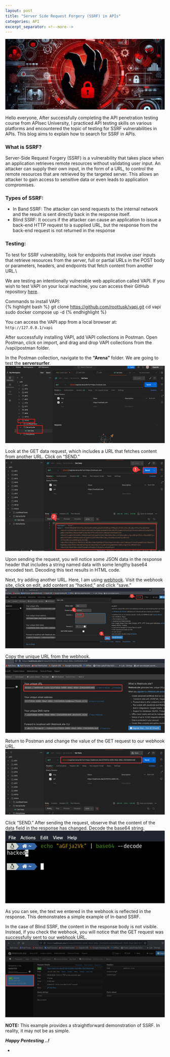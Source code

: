```yaml
---
layout: post
title: "Server Side Request Forgery (SSRF) in APIs"
categories: API
excerpt_separator: <!--more-->
---
```


![cover pic](/images/blog9/1.jpg)

Hello everyone, <be>
After successfully completing the API penetration testing course from APIsec University, I practiced API testing skills on various platforms and encountered the topic of testing for SSRF vulnerabilities in APIs. This blog aims to explain how to search for SSRF in APIs.

<!--more-->

### What is SSRF?
Server-Side Request Forgery (SSRF) is a vulnerability that takes place when an application retrieves remote resources without validating user input. An attacker can supply their own input, in the form of a URL, to control the remote resources that are retrieved by the targeted server. This allows an attacker to gain access to sensitive data or even leads to application compromises. 

### Types of SSRF:
- In Band SSRF:  The attacker can send requests to the internal network and the result is sent directly back in the response itself.
- Blind SSRF: It occurs if the attacker can cause an application to issue a back-end HTTP request to a supplied URL, but the response from the back-end request is not returned in the response
 
### Testing:
To test for SSRF vulnerability, look for endpoints that involve user inputs that retrieve resources from the server, full or partial URLs in the POST body or parameters, headers, and endpoints that fetch content from another URL.\
 
We are testing an intentionally vulnerable web application called VAPI. If you wish to test VAPI on your local machine, you can access their GitHub repository [here](https://github.com/roottusk/vapi).
 
Commands to install VAPI: <br>
{% highlight bash %}
git clone https://github.com/roottusk/vapi.git
cd vapi
sudo docker compose up -d
{% endhighlight %}

You can access the VAPI app from a local browser at: `http://127.0.0.1/vapi`

After successfully installing VAPI, add VAPI collections in Postman. Open Postman, click on import, and drag and drop VAPI collections from the /vapi/postman folder.

In the Postman collection, navigate to the **“Arena”** folder. We are going to test the **serversurfer**. <be>
![screen shot](/images/blog9/2.png)

Look at the GET data request, which includes a URL that fetches content from another URL. Click on “SEND.” <br>
![screen shot](/images/blog9/3.png)

Upon sending the request, you will notice some JSON data in the response header that includes a string named data with some lengthy base64 encoded text. Decoding this text results in HTML code.

Next, try adding another URL. Here, I am using [webhook](https://webhook.site). Visit the webhook site, click on edit, add content as “hacked,” and click “save.” <br>
![screen shot](/images/blog9/4.png)

Copy the unique URL from the webhook. <br>
![screen shot](/images/blog9/5.png)

Return to Postman and change the value of the GET request to our webhook URL. <br>
![screen shot](/images/blog9/6.png)

Click “SEND.” After sending the request, observe that the content of the data field in the response has changed. Decode the base64 string. <br>
![screen shot](/images/blog9/7.png)

As you can see, the text we entered in the webhook is reflected in the response. This demonstrates a simple example of In-band SSRF.

In the case of Blind SSRF, the content in the response body is not visible. Instead, if you check the webhook, you will notice that the GET request was successfully sent to our webhook URL. <br>
![screen shot](/images/blog9/8.png)

**NOTE:** This example provides a straightforward demonstration of SSRF. In reality, it may not be as simple.

***Happy Pentesting ..!***

- 
